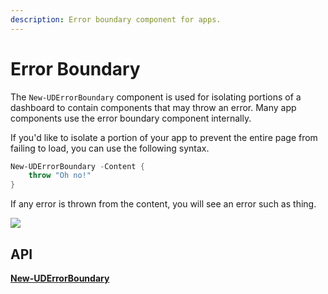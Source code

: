 ```yaml
---
description: Error boundary component for apps.
---
```


# Error Boundary

The `New-UDErrorBoundary` component is used for isolating portions of a dashboard to contain components that may throw an error. Many app components use the error boundary component internally.

If you'd like to isolate a portion of your app to prevent the entire page from failing to load, you can use the following syntax.

```powershell
New-UDErrorBoundary -Content {
    throw "Oh no!"
}
```

If any error is thrown from the content, you will see an error such as thing.

![](<../../../.gitbook/assets/image (58).png>)

## API

[**New-UDErrorBoundary**](https://github.com/ironmansoftware/universal-docs/blob/master/cmdlets/New-UDErrorBoundary.txt)
